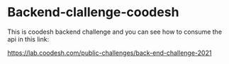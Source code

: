 # Backend-clallenge-coodesh

This is coodesh backend challenge and you can see how to consume the api in this link:

https://lab.coodesh.com/public-challenges/back-end-challenge-2021
